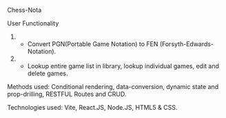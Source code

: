 Chess-Nota


User Functionality

1) -  Convert PGN(Portable Game Notation) to FEN (Forsyth-Edwards-Notation).
2) - Lookup entire game list in library, lookup individual games, edit and delete games.

Methods used: Conditional rendering, data-conversion, dynamic state and prop-drilling, RESTFUL Routes and CRUD.

Technologies used: Vite, React.JS, Node.JS, HTML5 & CSS. 